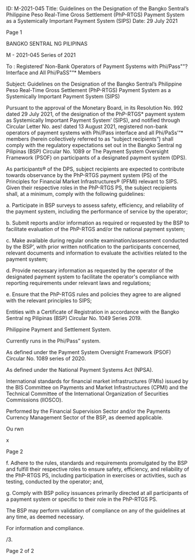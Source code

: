 ID: M-2021-045
Title: Guidelines on the Designation of the Bangko Sentral’s Philippine Peso Real-Time Gross Settlement (PhP-RTGS) Payment System as a Systemically Important Payment System (SIPS)
Date: 29 July 2021

Page 1

BANGKO SENTRAL NG PILIPINAS

M - 2021-045 Series of 2021

To : Registered’ Non-Bank Operators of Payment Systems with Phi/Pass""? Interface and All Phi/PaSS"“* Members

Subject: Guidelines on the Designation of the Bangko Sentral’s Philippine Peso Real-Time Gross Settlement (PhP-RTGS) Payment System as a Systemically Important Payment System (SIPS)

Pursuant to the approval of the Monetary Board, in its Resolution No. 992 dated 29 July 2021, of the designation of the PhP-RTGS* payment system as Systemically Important Payment System’ (SIPS), and notified through Circular Letter No. aes! dated 13 August 2021, registered non-bank operators of payment systems with Phi/Pass interface and all Phi/PaSs’“* members (herein collectively referred to as “subject recipients”) shall comply with the regulatory expectations set out in the Bangko Sentral ng Pilipinas (BSP) Circular No. 1089 or The Payment System Oversight Framework (PSOF) on participants of a designated payment system (DPS).

As participants® of the DPS, subject recipients are expected to contribute towards observance by the PhP-RTGS payment system (PS) of the Principles for Financial Market Infrastructures® (PFMI) relevant to SIPS. Given their respective roles in the PhP-RTGS PS, the subject recipients shall, at a minimum, comply with the following guidelines:

a. Participate in BSP surveys to assess safety, efficiency, and reliability of the payment system, including the performance of service by the operator;

b. Submit reports and/or information as required or requested by the BSP to facilitate evaluation of the PhP-RTGS and/or the national payment system;

c. Make available during regular onsite examination/assessment conducted by the BSP’, with prior written notification to the participants concerned, relevant documents and information to evaluate the activities related to the payment system;

d. Provide necessary information as requested by the operator of the designated payment system to facilitate the operator's compliance with reporting requirements under relevant laws and regulations;

e. Ensure that the PhP-RTGS rules and policies they agree to are aligned with the relevant principles to SIPS;

Entities with a Certificate of Registration in accordance with the Bangko Sentral ng Pilipinas (BSP) Circular No. 1049 Series 2019.

Philippine Payment and Settlement System.

Currently runs in the Phi/Pass” system.

As defined under the Payment System Oversight Framework (PSOF) Circular No. 1089 series of 2020.

As defined under the National Payment Systems Act (NPSA).

International standards for financial market infrastructures (FMIs) issued by the BIS Committee on Payments and Market Infrastructures (CPMI) and the Technical Committee of the International Organization of Securities Commissions (lIOSCO).

Performed by the Financial Supervision Sector and/or the Payments Currency Management Sector of the BSP, as deemed applicable.

Ou rwn

x

Page 2

f. Adhere to the rules, standards and requirements promulgated by the BSP and fulfill their respective roles to ensure safety, efficiency, and reliability of the PhP-RTGS PS, including participation in exercises or activities, such as testing, conducted by the operator; and,

g. Comply with BSP policy issuances primarily directed at all participants of a payment system or specific to their role in the PhP-RTGS PS.

The BSP may perform validation of compliance on any of the guidelines at any time, as deemed necessary.

For information and compliance.

/3.

Page 2 of 2